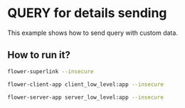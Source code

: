 # QUERY for details sending

This example shows how to send query with custom data.

## How to run it?
```bash
flower-superlink --insecure
```


```bash
flower-client-app client_low_level:app --insecure
```


```bash
flower-server-app server_low_level:app --insecure
```
